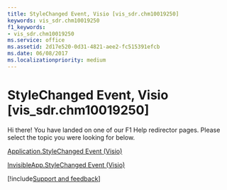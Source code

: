 ```yaml
---
title: StyleChanged Event, Visio [vis_sdr.chm10019250]
keywords: vis_sdr.chm10019250
f1_keywords:
- vis_sdr.chm10019250
ms.service: office
ms.assetid: 2d17e520-0d31-4821-aee2-fc515391efcb
ms.date: 06/08/2017
ms.localizationpriority: medium
---
```



# StyleChanged Event, Visio [vis_sdr.chm10019250]

Hi there! You have landed on one of our F1 Help redirector pages. Please select the topic you were looking for below.

[Application.StyleChanged Event (Visio)](https://msdn.microsoft.com/library/f56680b3-71c3-91c6-23d0-7d5840f9aeb5%28Office.15%29.aspx)

[InvisibleApp.StyleChanged Event (Visio)](https://msdn.microsoft.com/library/89b640c3-4aba-f31a-7562-a4372b3b3ebd%28Office.15%29.aspx)

[!include[Support and feedback](~/includes/feedback-boilerplate.md)]